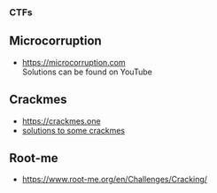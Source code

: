 ### **CTFs**
## Microcorruption
- https://microcorruption.com  
Solutions can be found on YouTube

## Crackmes
- https://crackmes.one
- [solutions to some crackmes](https://github.com/gabimarti/crackmes-solutions)

## Root-me
- https://www.root-me.org/en/Challenges/Cracking/ 